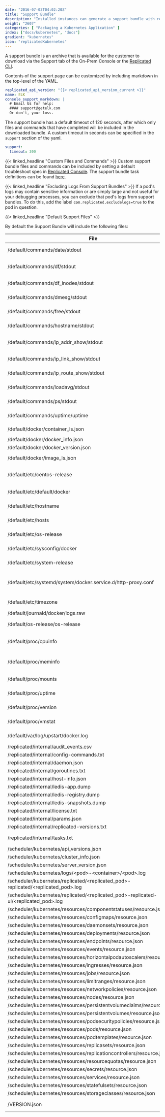 ```yaml
---
date: "2016-07-03T04:02:20Z"
title: "Support Bundle"
description: "Installed instances can generate a support bundle with relevant logs and instance information."
weight: "2607"
categories: [ "Packaging a Kubernetes Application" ]
index: ["docs/kubernetes", "docs"]
gradient: "kubernetes"
icon: "replicatedKubernetes"
---
```


A support bundle is an archive that is available for the customer to download via the Support tab of the On-Prem Console or the [Replicated CLI](/api/replicatedctl/replicatedctl_support-bundle/).

Contents of the support page can be customized by including markdown in the top-level of the YAML.

```yaml
replicated_api_version: "{{< replicated_api_version_current >}}"
name: ELK
console_support_markdown: |
  # Email Us for help:
  #### support@getelk.com
  Or don't, your loss.
```

The support bundle has a default timeout of 120 seconds, after which only files and commands that have completed will be included in the downloaded bundle. A custom timeout in seconds can be specified in the `support` section of the yaml.

```yaml
support:
  timeout: 300
```

{{< linked_headline "Custom Files and Commands" >}}
Custom support bundle files and commands can be included by setting a default troubleshoot spec in [Replicated Console](https://console.replicated.com/troubleshoot/specs). The support bundle task definitions can be found [here](/api/support-bundle-yaml-specs/shared).


{{< linked_headline "Excluding Logs From Support Bundles" >}}
If a pod's logs may contain sensitive information or are simply large and not useful for your debugging processes, you can exclude that pod's logs from support bundles. To do this, add the label `com.replicated.excludelogs=true` to the pod in question.

{{< linked_headline "Default Support Files" >}}

By default the Support Bundle will include the following files:

| File | Description |
|------|-------------|
| /default/commands/date/stdout | Print the system date and time. Result of the command `date` |
| /default/commands/df/stdout | Report file system disk space usage for the local file systems. Result of the command `df -al` |
| /default/commands/df_inodes/stdout | Report file system inode usage for the local file systems. Result of the command `df -ali` |
| /default/commands/dmesg/stdout | Print the kernel ring buffer. Result of the command `dmesg` |
| /default/commands/free/stdout | Display amount of free and used memory in the system. Result of the command `free -m` |
| /default/commands/hostname/stdout | Show the system's host name. Result of the command `hostname` |
| /default/commands/ip_addr_show/stdout | Show protocol (IP or IPv6) addresses on a device. Result of the command `ip -o addr show` |
| /default/commands/ip_link_show/stdout | Show network devices. Result of the command `ip -o link show` |
| /default/commands/ip_route_show/stdout | Show routing table entries. Result of the command `ip -o route show` |
| /default/commands/loadavg/stdout | Show system load average. Result of the command `loadavg` |
| /default/commands/ps/stdout | Report a snapshot of the current processes. Result of the command `ps fauxwww` |
| /default/commands/uptime/uptime | Tell how long the system has been running. Result of the command `uptime` |
| /default/docker/container_ls.json | List all containers. Result of the command `docker ps -a` |
| /default/docker/docker_info.json | Display system-wide information |
| /default/docker/docker_version.json | Docker version output |
| /default/docker/image_ls.json | List all images. Result of the command `docker images`|
| /default/etc/centos-release | Operating system identification data for centos distributions. A copy of the `/etc/centos-release` file. |
| /default/etc/default/docker | Upstart docker configuration. A copy of the `/etc/default/docker` file |
| /default/etc/hostname | The system's host name. A copy of the `/etc/hostname` file |
| /default/etc/hosts | Static table lookup for hostnames. A copy of the `/etc/hosts` file |
| /default/etc/os-release | Operating system identification data. A copy of the `/etc/os-release` file. |
| /default/etc/sysconfig/docker | Systemd docker configuration. A copy of the `/etc/sysconfig/docker` file |
| /default/etc/system-release | Operating system identification data. A copy of the `/etc/system-release` file |
| /default/etc/systemd/system/docker.service.d/http-proxy.conf | Systemd docker proxy configuration. A copy of the `/etc/systemd/system/docker.service.d/http-proxy.conf` file |
| /default/etc/timezone | The system's timezone. A copy of the `/etc/timezone` file |
| /default/journald/docker/logs.raw | The Docker Journald logs |
| /default/os-release/os-release | Operating system identification data. A copy of the `/etc/os-release` file. |
| /default/proc/cpuinfo | Information about the processor, such as its type, make, model, and performance. A copy of the `/proc/cpuinfo` file |
| /default/proc/meminfo | Information about memory usage, both physical and swap. A copy of the `/proc/meminfo` file |
| /default/proc/mounts | Mounted filesystems. A copy of the `/proc/mounts` file |
| /default/proc/uptime | The time the system has been up. A copy of the `/proc/uptime` file |
| /default/proc/version | The kernel version. A copy of the `/proc/version` file |
| /default/proc/vmstat | Detailed virtual memory statistics from the kernel. A copy of the `/proc/vmstat` file |
| /default/var/log/upstart/docker.log | Docker upstart logs when running with the upstart init system |
| /replicated/internal/audit_events.csv | Replicated audit log events dump |
| /replicated/internal/config-commands.txt | Replicated config command results |
| /replicated/internal/daemon.json | Replicated daemon information |
| /replicated/internal/goroutines.txt | Replicated thread dump |
| /replicated/internal/host-info.json | Replicated cluster host info |
| /replicated/internal/ledis-app.dump | Replicated main database dump |
| /replicated/internal/ledis-registry.dump | Replicated registry database dump |
| /replicated/internal/ledis-snapshots.dump | Replicated snapshots database dump |
| /replicated/internal/license.txt | Replicated license information |
| /replicated/internal/params.json | Replicated runtime configuration |
| /replicated/internal/replicated-versions.txt | Replicated version information |
| /replicated/internal/tasks.txt | Replicated current tasks (queued, executing, or sleeping) |
| /scheduler/kubernetes/api_versions.json | Kubernetes API versions |
| /scheduler/kubernetes/cluster_info.json | Kubernetes cluster info |
| /scheduler/kubernetes/server_version.json | Kubernetes server version |
| /scheduler/kubernetes/logs/\<pod\>-\<container\>/\<pod\>.log | Replicated UI container logs |
| /scheduler/kubernetes/replicated/\<replicated_pod\>-replicated/\<replicated_pod\>.log | Replicated container logs |
| /scheduler/kubernetes/replicated/\<replicated_pod\>-replicated-ui/\<replicated_pod\>.log | Replicated UI container logs |
| /scheduler/kubernetes/resources/componentstatuses/resource.json | Kubernetes componentstatuses info |
| /scheduler/kubernetes/resources/configmaps/resource.json | Kubernetes configmaps info |
| /scheduler/kubernetes/resources/daemonsets/resource.json | Kubernetes daemonsets info |
| /scheduler/kubernetes/resources/deployments/resource.json | Kubernetes deployments info |
| /scheduler/kubernetes/resources/endpoints/resource.json | Kubernetes endpoints info |
| /scheduler/kubernetes/resources/events/resource.json | Kubernetes events info |
| /scheduler/kubernetes/resources/horizontalpodautoscalers/resource.json | Kubernetes horizontalpodautoscalers info |
| /scheduler/kubernetes/resources/ingresses/resource.json | Kubernetes ingresses info |
| /scheduler/kubernetes/resources/jobs/resource.json | Kubernetes jobs info |
| /scheduler/kubernetes/resources/limitranges/resource.json | Kubernetes limitranges info |
| /scheduler/kubernetes/resources/networkpolicies/resource.json | Kubernetes networkpolicies info |
| /scheduler/kubernetes/resources/nodes/resource.json | Kubernetes nodes info |
| /scheduler/kubernetes/resources/persistentvolumeclaims/resource.json | Kubernetes persistentvolumeclaims info |
| /scheduler/kubernetes/resources/persistentvolumes/resource.json | Kubernetes persistentvolumes info |
| /scheduler/kubernetes/resources/podsecuritypolicies/resource.json | Kubernetes podsecuritypolicies info |
| /scheduler/kubernetes/resources/pods/resource.json | Kubernetes pods info |
| /scheduler/kubernetes/resources/podtemplates/resource.json | Kubernetes podtemplates info |
| /scheduler/kubernetes/resources/replicasets/resource.json | Kubernetes replicasets info |
| /scheduler/kubernetes/resources/replicationcontrollers/resource.json | Kubernetes replicationcontrollers info |
| /scheduler/kubernetes/resources/resourcequotas/resource.json | Kubernetes resourcequotas info |
| /scheduler/kubernetes/resources/secrets/resource.json | Kubernetes secrets info |
| /scheduler/kubernetes/resources/services/resource.json | Kubernetes services info |
| /scheduler/kubernetes/resources/statefulsets/resource.json | Kubernetes statefulsets info |
| /scheduler/kubernetes/resources/storageclasses/resource.json | Kubernetes storageclasses info |
| /VERSION.json | Support-bundle command version information |
